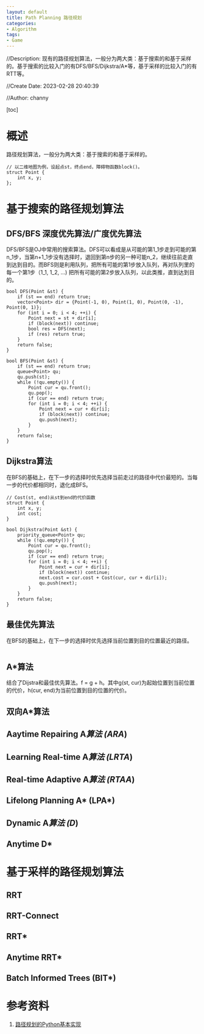 ```yaml
---
layout: default
title: Path Planning 路径规划
categories:
- Algorithm
tags:
- Game
---
```

//Description: 现有的路径规划算法，一般分为两大类：基于搜索的和基于采样的。基于搜索的比较入门的有DFS/BFS/Dijkstra/A*等，基于采样的比较入门的有RTT等。

//Create Date: 2023-02-28 20:40:39

//Author: channy

[toc]

# 概述  
路径规划算法，一般分为两大类：基于搜索的和基于采样的。  
```
// 以二维地图为例，设起点st，终点end，障碍物函数block()。
struct Point {
    int x, y;
};
```

# 基于搜索的路径规划算法
## DFS/BFS 深度优先算法/广度优先算法
DFS/BFS是OJ中常用的搜索算法。DFS可以看成是从可能的第1_1步走到可能的第n_1步，当第n+1_1步没有选择时，退回到第n步的另一种可能n_2，继续往前走直到达到目的。而BFS则是利用队列，把所有可能的第1步放入队列，再对队列里的每一个第1步（1_1, 1_2, ...) 把所有可能的第2步放入队列，以此类推，直到达到目的。  
```
bool DFS(Point &st) {
    if (st == end) return true;
    vector<Point> dir = {Point(-1, 0), Point(1, 0), Point(0, -1), Point(0, 1)};
    for (int i = 0; i < 4; ++i) {
        Point next = st + dir[i];
        if (block(next)) continue;
        bool res = DFS(next);
        if (res) return true;
    }
    return false;
}

bool BFS(Point &st) {
    if (st == end) return true;
    queue<Point> qu;
    qu.push(st);
    while (!qu.empty()) {
        Point cur = qu.front();
        qu.pop();
        if (cur == end) return true;
        for (int i = 0; i < 4; ++i) {
            Point next = cur + dir[i];
            if (block(next)) continue;
            qu.push(next);
        }
    }
    return false;
}
```
## Dijkstra算法
在BFS的基础上，在下一步的选择时优先选择当前走过的路径中代价最短的。当每一步的代价都相同时，退化成BFS。
```
// Cost(st, end)从st到end的代价函数
struct Point {
    int x, y;
    int cost;
}

bool Dijkstra(Point &st) {
    priority_queue<Point> qu;
    while (!qu.empty()) {
        Point cur = qu.front();
        qu.pop();
        if (cur == end) return true;
        for (int i = 0; i < 4; ++i) {
            Point next = cur + dir[i];
            if (block(next)) continue;
            next.cost = cur.cost + Cost(cur, cur + dir[i]);           
            qu.push(next);
        }
    }
    return false;
}
```
## 最佳优先算法
在BFS的基础上，在下一步的选择时优先选择当前位置到目的位置最近的路径。
```
```
## A*算法
结合了Dijstra和最佳优先算法。f = g + h。其中g(st, cur)为起始位置到当前位置的代价，h(cur, end)为当前位置到目的位置的代价。
## 双向A*算法
## Aaytime Repairing A*算法 (ARA*)
## Learning Real-time A*算法 (LRTA*)
## Real-time Adaptive A*算法 (RTAA*)
## Lifelong Planning A* (LPA*)
## Dynamic A*算法 (D*)
## Anytime D*

# 基于采样的路径规划算法
## RRT
## RRT-Connect
## RRT*
## Anytime RRT*
## Batch Informed Trees (BIT*)

# 参考资料
1. [路径规划的Python基本实现](https://github.com/zhm-real/PathPlanning)
